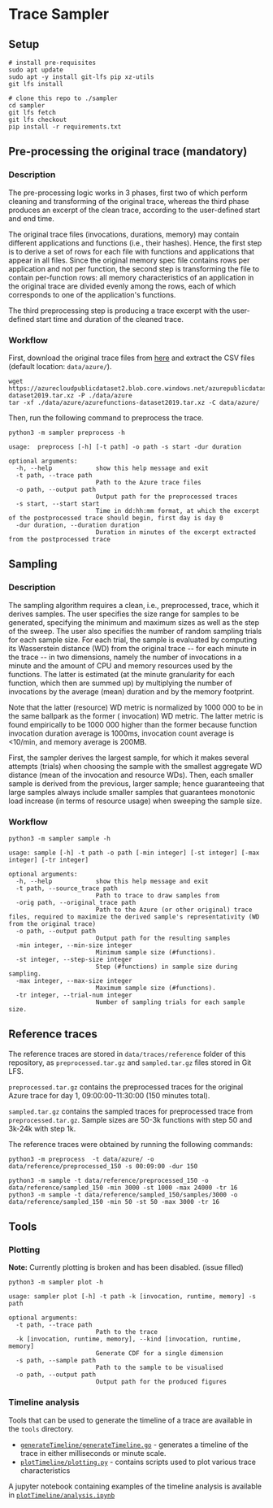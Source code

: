 # Trace Sampler

## Setup

```console
# install pre-requisites
sudo apt update
sudo apt -y install git-lfs pip xz-utils
git lfs install

# clone this repo to ./sampler
cd sampler
git lfs fetch
git lfs checkout
pip install -r requirements.txt
```

## Pre-processing the original trace (mandatory)

### Description

The pre-processing logic works in 3 phases, first two of which perform cleaning and transforming of the original trace,
whereas the third phase produces an excerpt of the clean trace, according to the user-defined start and end time.

The original trace files (invocations, durations, memory) may contain different applications and functions (i.e., their
hashes).
Hence, the first step is to derive a set of rows for each file with functions and applications that appear in all files.
Since the original memory spec file contains rows per application and not per function, the second step is
transforming the file to contain per-function rows: all memory characteristics of an application
in the original trace are divided evenly among the rows, each of which corresponds to one of the application's
functions.

The third preprocessing step is producing a trace excerpt with the user-defined start time and
duration of the cleaned trace.

### Workflow

First, download the original trace files
from [here](https://azurecloudpublicdataset2.blob.core.windows.net/azurepublicdatasetv2/azurefunctions_dataset2019/azurefunctions-dataset2019.tar.xz)
and extract the CSV files (default location: `data/azure/`).

```console
wget https://azurecloudpublicdataset2.blob.core.windows.net/azurepublicdatasetv2/azurefunctions_dataset2019/azurefunctions-dataset2019.tar.xz -P ./data/azure
tar -xf ./data/azure/azurefunctions-dataset2019.tar.xz -C data/azure/
```

Then, run the following command to preprocess the trace.

```console
python3 -m sampler preprocess -h

usage:  preprocess [-h] [-t path] -o path -s start -dur duration

optional arguments:
  -h, --help            show this help message and exit
  -t path, --trace path
                        Path to the Azure trace files
  -o path, --output path
                        Output path for the preprocessed traces
  -s start, --start start
                        Time in dd:hh:mm format, at which the excerpt of the postprocessed trace should begin, first day is day 0
  -dur duration, --duration duration
                        Duration in minutes of the excerpt extracted from the postprocessed trace             
```

## Sampling

### Description

The sampling algorithm requires a clean, i.e., preprocessed, trace, which it derives samples.
The user specifies the size range for samples to be generated, specifying the minimum and maximum sizes
as well as the step of the sweep. The user also specifies the number of random sampling trials for each sample size.
For each trial, the sample is evaluated by computing its Wasserstein distance (WD) from the original trace -- for each
minute
in the trace -- in two dimensions, namely the number of invocations in a minute and the amount of CPU and memory
resources
used by the functions. The latter is estimated (at the minute granularity for each function, which then are summed up)
by multiplying the number of invocations by the average (mean) duration and by the memory footprint.

Note that the latter (resource) WD metric is normalized by 1000 000 to be in the same ballpark as the former (
invocation) WD metric. The latter metric is found empirically to be 1000 000 higher than the former because function
invocation duration average is 1000ms, invocation count average is <10/min, and memory average is 200MB.

First, the sampler derives the largest sample, for which it makes several attempts (trials) when choosing the sample
with the smallest aggregate WD distance (mean of the invocation and resource WDs). Then, each smaller sample is derived
from the previous, larger sample; hence guaranteeing that large samples always include smaller samples that guarantees
monotonic load increase (in terms of resource usage) when sweeping the sample size.

### Workflow

```console
python3 -m sampler sample -h

usage: sample [-h] -t path -o path [-min integer] [-st integer] [-max integer] [-tr integer]

optional arguments:
  -h, --help            show this help message and exit
  -t path, --source_trace path
                        Path to trace to draw samples from
  -orig path, --original_trace path
                        Path to the Azure (or other original) trace files, required to maximize the derived sample's representativity (WD from the original trace)
  -o path, --output path
                        Output path for the resulting samples
  -min integer, --min-size integer
                        Minimum sample size (#functions).
  -st integer, --step-size integer
                        Step (#functions) in sample size during sampling.
  -max integer, --max-size integer
                        Maximum sample size (#functions).
  -tr integer, --trial-num integer
                        Number of sampling trials for each sample size.
```

## Reference traces

The reference traces are stored in `data/traces/reference` folder of this repository, as `preprocessed.tar.gz` and
`sampled.tar.gz` files stored in Git LFS.

`preprocessed.tar.gz` contains the preprocessed traces for the original Azure trace for day 1, 09:00:00-11:30:00 (150
minutes total).

`sampled.tar.gz` contains the sampled traces for preprocessed trace from `preprocessed.tar.gz`. Sample sizes are 50-3k
functions with step 50 and 3k-24k with step 1k.

The reference traces were obtained by running the following commands:

```console
python3 -m preprocess  -t data/azure/ -o data/reference/preprocessed_150 -s 00:09:00 -dur 150

python3 -m sample -t data/reference/preprocessed_150 -o data/reference/sampled_150 -min 3000 -st 1000 -max 24000 -tr 16
python3 -m sample -t data/reference/sampled_150/samples/3000 -o data/reference/sampled_150 -min 50 -st 50 -max 3000 -tr 16
```

## Tools

### Plotting

**Note:** Currently plotting is broken and has been disabled. (issue filled)

```console
python3 -m sampler plot -h

usage: sampler plot [-h] -t path -k [invocation, runtime, memory] -s path

optional arguments:
  -t path, --trace path
                        Path to the trace
  -k [invocation, runtime, memory], --kind [invocation, runtime, memory]
                        Generate CDF for a single dimension
  -s path, --sample path
                        Path to the sample to be visualised
  -o path, --output path
                        Output path for the produced figures
```

### Timeline analysis

Tools that can be used to generate the timeline of a trace are available in the `tools` directory.

- [`generateTimeline/generateTimeline.go`](/tools/generateTimeline/generateTimeline.go) - generates a timeline of the
  trace in either milliseconds or minute scale.
- [`plotTimeline/plotting.py`](/tools/plotTimeline/plotting.py) - contains scripts used to plot various trace
  characteristics

A jupyter notebook containing examples of the timeline analysis is available
in [`plotTimeline/analysis.ipynb`](/tools/plotTimeline/analysis.ipynb)
